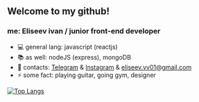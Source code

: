 <!-- ### Hi there 👋 -->

<!--
**eliseevz/eliseevz** is a ✨ _special_ ✨ repository because its `README.md` (this file) appears on your GitHub profile.

Here are some ideas to get you started:

- 🔭 I’m currently working on ...
- 🌱 I’m currently learning ...
- 👯 I’m looking to collaborate on ...
- 🤔 I’m looking for help with ...
- 💬 Ask me about ...
- 📫 How to reach me: ...
- 😄 Pronouns: ...
- ⚡ Fun fact: ...
-->

## Welcome to my github!
### me: Eliseev ivan / junior front-end developer

- 💻 general lang: javascript (reactjs)
- 📚 as well: nodeJS (express), mongoDB
- 📲 contacts: [Telegram](https://t.me/eliseevz) & [Instagram](https://www.instagram.com/eliseevzz/) & eliseev.vv01@gmail.com
- ⚡ some fact: playing guitar, going gym, designer

[![Top Langs](https://github-readme-stats.vercel.app/api/top-langs/?username=eliseevz&theme=tokyonight&langs_count=8&layout=compact)](https://github.com/anuraghazra/github-readme-stats)

